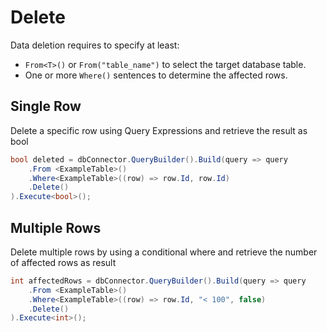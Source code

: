# Delete

Data deletion requires to specify at least:
* `From<T>()` or `From("table_name")` to select the target database table.
* One or more `Where()` sentences to determine the affected rows.


## Single Row

Delete a specific row using Query Expressions and retrieve the result as bool

```csharp
bool deleted = dbConnector.QueryBuilder().Build(query => query
    .From <ExampleTable>()
    .Where<ExampleTable>((row) => row.Id, row.Id)
    .Delete()
).Execute<bool>();
```

## Multiple Rows

Delete multiple rows by using a conditional where and retrieve the number of affected rows as result

```csharp
int affectedRows = dbConnector.QueryBuilder().Build(query => query
    .From <ExampleTable>()
    .Where<ExampleTable>((row) => row.Id, "< 100", false)
    .Delete()
).Execute<int>();
```
